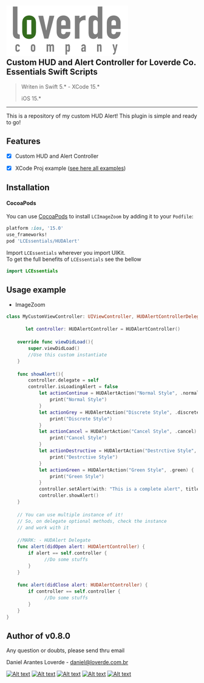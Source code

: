 
![](loverde_company_logo_full.png)  
Custom HUD and Alert Controller for Loverde Co. Essentials Swift Scripts
----
> Writen in Swift 5.* - XCode 15.*
> 
> iOS 15.*
> 
----

This is a repository of my custom HUD Alert! This plugin is simple and ready to go!

## Features
- [x] Custom HUD and Alert Controller
- [x] XCode Proj example ([see here all examples](https://github.com/loverde-co/LCEssentials))


Installation
----
#### CocoaPods
You can use [CocoaPods](http://cocoapods.org/) to install `LCImageZoom` by adding it to your `Podfile`:

```ruby
platform :ios, '15.0'
use_frameworks!
pod 'LCEssentials/HUDAlert'
```

Import `LCEssentials` wherever you import UIKit.  
To get the full benefits of `LCEssentials` see the bellow

``` swift
import LCEssentials
```

## Usage example


* ImageZoom  

```swift
class MyCustomViewController: UIViewController, HUDAlertControllerDelegate {
	
       let controller: HUDAlertController = HUDAlertController()
       
    override func viewDidLoad(){
        super.viewDidLoad()
    	//Use this custom instantiate
    }
	
    func showAlert(){
        controller.delegate = self
        controller.isLoadingAlert = false
            let actionContinue = HUDAlertAction("Normal Style", .normal) {
                print("Normal Style")
            }
            let actionGrey = HUDAlertAction("Discrete Style", .discrete) {
                print("Discrete Style")
            }
            let actionCancel = HUDAlertAction("Cancel Style", .cancel) {
                print("Cancel Style")
            }
            let actionDestructive = HUDAlertAction("Destrctive Style", .destructive) {
                print("Destrctive Style")
            }
            let actionGreen = HUDAlertAction("Green Style", .green) {
                print("Green Style")
            }
            controller.setAlert(with: "This is a complete alert", titleColor: .red, description: "With all type of buttons", options: [actionContinue, actionGrey, actionDestructive, actionGreen, actionCancel])
            controller.showAlert()
    }
	
    // You can use multiple instance of it!
    // So, on delegate optional methods, check the instance
    // and work with it
	
    //MARK: - HUDAlert Delegate
    func alert(didOpen alert: HUDAlertController) {
        if alert == self.controller {
        	  //Do some stuffs
        }
    }
        
    func alert(didClose alert: HUDAlertController) {
        if controller == self.controller {
        	  //Do some stuffs
        }
    }
}
```


Author of v0.8.0
----

Any question or doubts, please send thru email

Daniel Arantes Loverde - <daniel@loverde.com.br>

[![Alt text](https://loverde.com.br/_signature/loverde_github_mail.gif "My Resume")](https://github.com/loverde-co/resume/)
[![Alt text](https://loverde.com.br/_signature/loverde_bitbucket_mail.gif "Loverde Co. Bitbucket")](https://bitbucket.org/loverde_co)
[![Alt text](https://loverde.com.br/_signature/loverde_github_mail.gif "Loverde Co. Github")](https://github.com/loverde-co)
[![Alt text](https://loverde.com.br/_signature/loverde_twitter_mail.gif "Personal Twitter")](http://twitter.com/jack_loverde)
[![Alt text](https://loverde.com.br/_signature/loverde_instagram_mail.gif "Personal Instagram")](https://instagram.com/loverde)
